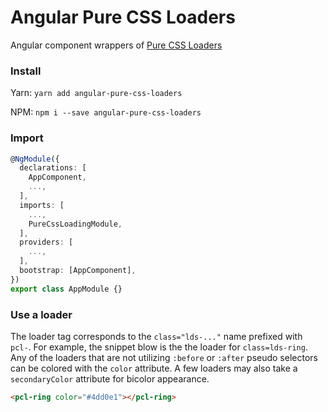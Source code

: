 # Angular Pure CSS Loaders

Angular component wrappers of [Pure CSS Loaders](https://loading.io/css/)

### Install

Yarn: `yarn add angular-pure-css-loaders`

NPM: `npm i --save angular-pure-css-loaders`

### Import

```typescript
@NgModule({
  declarations: [
    AppComponent,
    ...,
  ],
  imports: [
    ...,
    PureCssLoadingModule,
  ],
  providers: [
    ...,
  ],
  bootstrap: [AppComponent],
})
export class AppModule {}
```

### Use a loader

The loader tag corresponds to the `class="lds-..."` name prefixed with `pcl-`. For example, the snippet blow is the the loader for `class=lds-ring`. Any of the loaders that are not utilizing `:before` or `:after` pseudo selectors can be colored with the `color` attribute. A few loaders may also take a `secondaryColor` attribute for bicolor appearance.

```html
<pcl-ring color="#4dd0e1"></pcl-ring>
```
